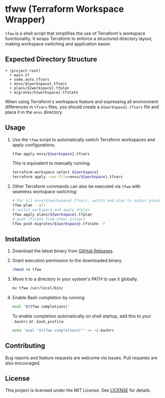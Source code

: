 # tfww (Terraform Workspace Wrapper)

`tfww` is a shell script that simplifies the use of Terraform's workspace functionality. It wraps Terraform to enforce a structured directory layout, making workspace switching and application easier.

## Expected Directory Structure

```
+ (project-root)
  + main.tf
  + some.auto.tfvars
  + envs/${workspace}.tfvars
  + plans/${workspace}.tfplan
  + migrates/${workspace}.tfstate
```

When using Terraform's workspace feature and expressing all environment differences in `tfvars` files, you should create a `${workspace}.tfvars` file and place it in the `envs` directory.

## Usage

1. Use the `tfww` script to automatically switch Terraform workspaces and apply configurations.

   ```sh
   tfww apply envs/${workspace}.tfvars
   ```

   This is equivalent to manually running:

   ```sh
   terraform workspace select ${workspace}
   terraform apply -var-file=envs/${workspace}.tfvars
   ```

2. Other Terraform commands can also be executed
   via `tfww` with seamless workspace switching:

   ```sh
   # For all envs/${workspace}.tfvars, switch and plan to output plans/${workspace}.tfplan 
   tfww plan --all
   # switch workspace and apply tfplan
   tfww apply plans/${workspace}.tfplan
   # push tfstate from other project 
   tfww push migrates/${workspace}.tfstate -f
   ```

## Installation

1. Download the latest binary from [GitHub Releases](https://github.com/tinsep19/tfww/releases).

2. Grant execution permission to the downloaded binary.

   ```sh
   chmod +x tfww
   ```

3. Move it to a directory in your system's PATH to use it globally.

   ```sh
   mv tfww /usr/local/bin/
   ```

4. Enable Bash completion by running:

   ```sh
   eval "$(tfww completions)"
   ```

   To enable completion automatically on shell startup, add this to your `.bashrc` or `.bash_profile`:

   ```sh
   echo 'eval "$(tfww completions)"' >> ~/.bashrc
   ```

## Contributing

Bug reports and feature requests are welcome via Issues. Pull requests are also encouraged.

## License

This project is licensed under the MIT License. See [LICENSE](./LICENSE) for details.
